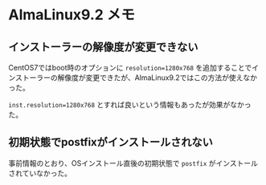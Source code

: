 # AlmaLinux9.2 メモ

## インストーラーの解像度が変更できない

CentOS7ではboot時のオプションに `resolution=1280x768` を追加することでインストーラーの解像度が変更できたが、AlmaLinux9.2ではこの方法が使えなかった。

 `inst.resolution=1280x768` とすれば良いという情報もあったが効果がなかった。


 ## 初期状態でpostfixがインストールされない

事前情報のとおり、OSインストール直後の初期状態で `postfix` がインストールされていなかった。
 